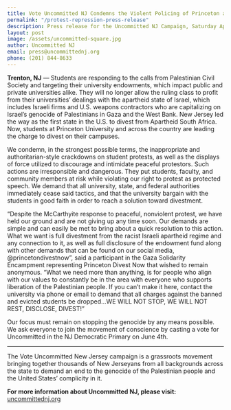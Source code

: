 ```yaml
---
title: Vote Uncommitted NJ Condemns the Violent Policing of Princeton and other University Protests
permalink: "/protest-repression-press-release"
description: Press release for the Uncommitted NJ Campaign, Saturday April 27th, 2024
layout: post
image: /assets/uncommitted-square.jpg
author: Uncommitted NJ
email: press@uncommittednj.org
phone: (201) 844-8633
---
```

**Trenton, NJ** — Students are responding to the calls from Palestinian Civil
Society and targeting their university endowments, which impact public and
private universities alike. They will no longer allow the ruling class to profit
from their universities’ dealings with the apartheid state of Israel, which
includes Israeli firms and U.S. weapons contractors who are capitalizing on
Israel’s genocide of Palestinians in Gaza and the West Bank. New Jersey led
the way as the first state in the U.S. to divest from Apartheid South Africa.
Now, students at Princeton University and across the country are leading the
charge to divest on their campuses.

We condemn, in the strongest possible terms, the inappropriate and
authoritarian-style crackdowns on student protests, as well as the displays of
force utilized to discourage and intimidate peaceful protestors. Such actions
are irresponsible and dangerous. They put students, faculty, and community
members at risk while violating our right to protest as protected speech. We
demand that all university, state, and federal authorities immediately cease
said tactics, and that the university bargain with the students in good faith in
order to reach a solution toward divestment. 

“Despite the McCarthyite response to peaceful, nonviolent protest, we have held
our ground and are not giving up any time soon. Our demands are simple and can
easily be met to bring about a quick resolution to this action. What we want is
full divestment from the racist Israeli apartheid regime and any connection to
it, as well as full disclosure of the endowment fund along with other demands
that can be found on our social media, @princetondivestnow”, said a participant
in the Gaza Solidarity Encampment representing Princeton Divest Now that wished
to remain anonymous. “What we need more than anything, is for people who align
with our values to constantly be in the area with everyone who supports
liberation of the Palestinian people. If you can’t make it here, contact the
university via phone or email to demand that all charges against the banned and
evicted students be dropped…WE WILL NOT STOP, WE WILL NOT REST, DISCLOSE,
DIVEST!” 

Our focus must remain on stopping the genocide by any means possible. We ask
everyone to join the movement of conscience by casting a vote for Uncommitted in
the NJ Democratic Primary on June 4th.

---

The Vote Uncommitted New Jersey campaign is a grassroots movement bringing
together thousands of New Jerseyans from all backgrounds across the state to
demand an end to the genocide of the Palestinian people and the United States’
complicity in it. 

**For more information about Uncommitted NJ, please visit:**
[uncommittednj.org](https://uncommittednj.org)
